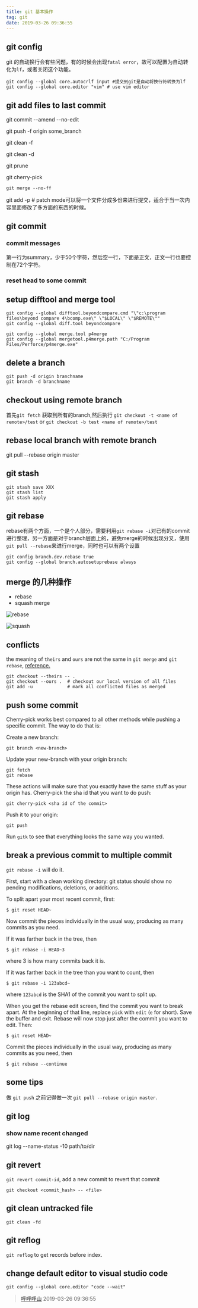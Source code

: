 ```yaml
---
title: git 基本操作
tag: git
date: 2019-03-26 09:36:55
---
```

## git config
git 的自动换行会有些问题，有的时候会出现`fatal error`，故可以配置为自动转化为`lf`，或者关闭这个功能。

```
git config --global core.autocrlf input #提交到git是自动将换行符转换为lf
git config --global core.editor "vim" # use vim editor
```

## git add files to last commit

git commit --amend --no-edit

git push -f origin some_branch

git clean -f

git clean -d

git prune

git cherry-pick

`git merge --no-ff`

git add -p            # patch mode可以将一个文件分成多份来进行提交，适合于当一次内容里面修改了多方面的东西的时候。


## git commit
### commit messages
第一行为summary，少于50个字符，然后空一行，下面是正文，正文一行也要控制在72个字符。
### reset head to some commit

## setup difftool and merge tool
```
git config --global difftool.beyondcompare.cmd "\"c:\program files\beyond compare 4\bcomp.exe\" \"$LOCAL\" \"$REMOTE\""
git config --global diff.tool beyondcompare
```

```
git config --global merge.tool p4merge
git config --global mergetool.p4merge.path "C:/Program Files/Perforce/p4merge.exe"
```

## delete  a branch

```
git push -d origin branchname
git branch -d branchname
```

## checkout using remote branch
首先`git fetch` 获取到所有的branch,然后执行
`git checkout -t <name of remote>/test` or `git checkout -b test <name of remote>/test`

## rebase local branch with remote branch
git pull --rebase origin master

## git stash
```
git stash save XXX
git stash list
git stash apply
```

## git rebase
rebase有两个方面，一个是个人部分，需要利用`git rebase -i`对已有的commit进行整理，另一方面是对于branch层面上的，避免merge的时候出现分叉，使用`git pull --rebase`来进行merge，同时也可以有两个设置

```
git config branch.dev.rebase true
git config --global branch.autosetuprebase always
```

## merge 的几种操作

* rebase
* squash merge

![rebase](https://raw.githubusercontent.com/zhangzhishan/blogpics/dev/1577241461_20181121151120571_16166.png)

![squash](https://raw.githubusercontent.com/zhangzhishan/blogpics/dev/1577241463_20181121151151708_5552.png)

## conflicts

the meaning of `theirs` and `ours` are not the same in `git merge` and `git rebase`, [reference.](https://stackoverflow.com/questions/2959443/why-is-the-meaning-of-ours-and-theirs-reversed-with-git-svn/2960751#2960751)
```
git checkout --theirs -- .
git checkout --ours .  # checkout our local version of all files
git add -u             # mark all conflicted files as merged
```

## push some commit
Cherry-pick works best compared to all other methods while pushing a specific commit.
The way to do that is:

Create a new branch:

```
git branch <new-branch>
```
Update your new-branch with your origin branch:

```
git fetch
git rebase
```
These actions will make sure that you exactly have the same stuff as your origin has.
Cherry-pick the sha id that you want to do push:

```
git cherry-pick <sha id of the commit>
```
Push it to your origin:

```
git push
```
Run `gitk` to see that everything looks the same way you wanted.
## break a previous commit to multiple commit
`git rebase -i` will do it.

First, start with a clean working directory: git status should show no pending modifications, deletions, or additions.

To split apart your most recent commit, first:

`$ git reset HEAD~`

Now commit the pieces individually in the usual way, producing as many commits as you need.

If it was farther back in the tree, then

`$ git rebase -i HEAD~3`

where 3 is how many commits back it is.

If it was farther back in the tree than you want to count, then

`$ git rebase -i 123abcd~`

where `123abcd` is the SHA1 of the commit you want to split up.

When you get the rebase edit screen, find the commit you want to break apart. At the beginning of that line, replace `pick` with `edit` (`e` for short). Save the buffer and exit. Rebase will now stop just after the commit you want to edit. Then:

`$ git reset HEAD~`

Commit the pieces individually in the usual way, producing as many commits as you need, then

`$ git rebase --continue`

## some tips
做 `git push` 之前记得做一次 `git pull --rebase origin master`.
## git log
### show name recent changed
git log --name-status -10 path/to/dir
## git revert
`git revert commit-id`,  add a new commit to revert that commit

`git checkout <commit_hash> -- <file>`

## git clean untracked file
`git clean -fd`

## git reflog
`git reflog` to get records before index.

## change default editor to visual studio code
`git config --global core.editor "code --wait"`
> [呼呼呼山](http://code4fun.me)
> 2019-03-26 09:36:55
